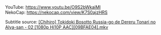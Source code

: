 YouTube: https://www.youtu.be/O9S2bWkaiMI  
NekoCap: https://nekocap.com/view/K7S0ajzHRS

Subtitle source: [[Chihiro] Tokidoki Bosotto Russia-go de Dereru Tonari no Alya-san - 02 [1080p Hi10P AAC][09BFAE04].mkv](https://nyaa.si/view/1847496)
